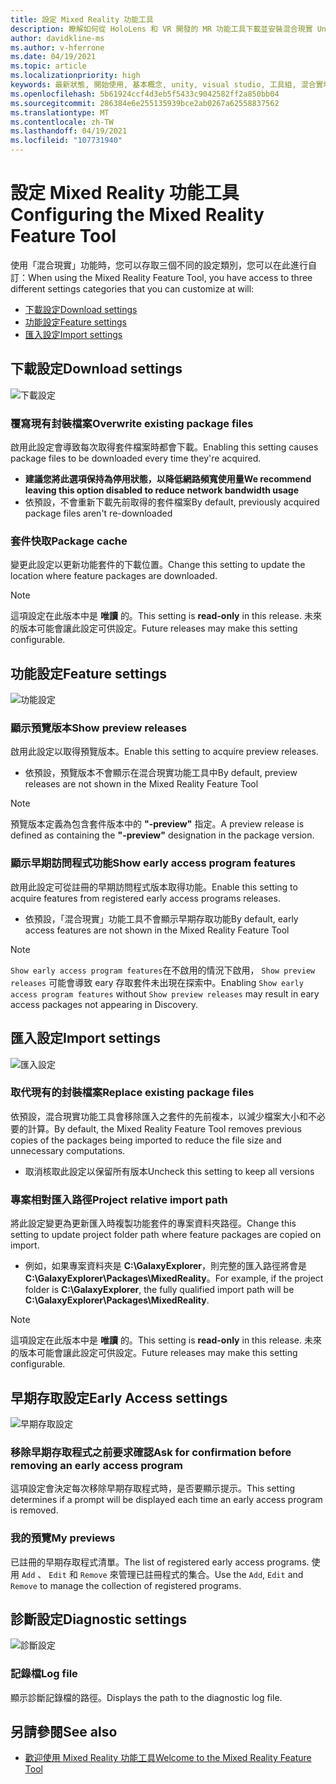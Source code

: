 ```yaml
---
title: 設定 Mixed Reality 功能工具
description: 瞭解如何從 HoloLens 和 VR 開發的 MR 功能工具下載並安裝混合現實 Unity 套件。
author: davidkline-ms
ms.author: v-hferrone
ms.date: 04/19/2021
ms.topic: article
ms.localizationpriority: high
keywords: 最新狀態, 開始使用, 基本概念, unity, visual studio, 工具組, 混合實境頭戴式裝置, windows 混合實境頭戴式裝置, 虛擬實境頭戴式裝置, 安裝, Windows, HoloLens, 模擬器, unreal, openxr
ms.openlocfilehash: 5b61924ccf4d3eb5f5433c9042582ff2a850bb04
ms.sourcegitcommit: 286384e6e255135939bce2ab0267a62558837562
ms.translationtype: MT
ms.contentlocale: zh-TW
ms.lasthandoff: 04/19/2021
ms.locfileid: "107731940"
---
```

# <a name="configuring-the-mixed-reality-feature-tool"></a><span data-ttu-id="43a6c-104">設定 Mixed Reality 功能工具</span><span class="sxs-lookup"><span data-stu-id="43a6c-104">Configuring the Mixed Reality Feature Tool</span></span>

<span data-ttu-id="43a6c-105">使用「混合現實」功能時，您可以存取三個不同的設定類別，您可以在此進行自訂：</span><span class="sxs-lookup"><span data-stu-id="43a6c-105">When using the Mixed Reality Feature Tool, you have access to three different settings categories that you can customize at will:</span></span>

* [<span data-ttu-id="43a6c-106">下載設定</span><span class="sxs-lookup"><span data-stu-id="43a6c-106">Download settings</span></span>](#download-settings)
* [<span data-ttu-id="43a6c-107">功能設定</span><span class="sxs-lookup"><span data-stu-id="43a6c-107">Feature settings</span></span>](#feature-settings)
* [<span data-ttu-id="43a6c-108">匯入設定</span><span class="sxs-lookup"><span data-stu-id="43a6c-108">Import settings</span></span>](#import-settings)

## <a name="download-settings"></a><span data-ttu-id="43a6c-109">下載設定</span><span class="sxs-lookup"><span data-stu-id="43a6c-109">Download settings</span></span>

![下載設定](images/FeatureToolSettings-Download.png)

### <a name="overwrite-existing-package-files"></a><span data-ttu-id="43a6c-111">覆寫現有封裝檔案</span><span class="sxs-lookup"><span data-stu-id="43a6c-111">Overwrite existing package files</span></span>

<span data-ttu-id="43a6c-112">啟用此設定會導致每次取得套件檔案時都會下載。</span><span class="sxs-lookup"><span data-stu-id="43a6c-112">Enabling this setting causes package files to be downloaded every time they're acquired.</span></span> 

* <span data-ttu-id="43a6c-113">**建議您將此選項保持為停用狀態，以降低網路頻寬使用量**</span><span class="sxs-lookup"><span data-stu-id="43a6c-113">**We recommend leaving this option disabled to reduce network bandwidth usage**</span></span>
* <span data-ttu-id="43a6c-114">依預設，不會重新下載先前取得的套件檔案</span><span class="sxs-lookup"><span data-stu-id="43a6c-114">By default, previously acquired package files aren't re-downloaded</span></span>

### <a name="package-cache"></a><span data-ttu-id="43a6c-115">套件快取</span><span class="sxs-lookup"><span data-stu-id="43a6c-115">Package cache</span></span>

<span data-ttu-id="43a6c-116">變更此設定以更新功能套件的下載位置。</span><span class="sxs-lookup"><span data-stu-id="43a6c-116">Change this setting to update the location where feature packages are downloaded.</span></span>

> [!NOTE]
> <span data-ttu-id="43a6c-117">這項設定在此版本中是 **唯讀** 的。</span><span class="sxs-lookup"><span data-stu-id="43a6c-117">This setting is **read-only** in this release.</span></span> <span data-ttu-id="43a6c-118">未來的版本可能會讓此設定可供設定。</span><span class="sxs-lookup"><span data-stu-id="43a6c-118">Future releases may make this setting configurable.</span></span>

## <a name="feature-settings"></a><span data-ttu-id="43a6c-119">功能設定</span><span class="sxs-lookup"><span data-stu-id="43a6c-119">Feature settings</span></span>

![功能設定](images/FeatureToolSettings-Feature.png)

### <a name="show-preview-releases"></a><span data-ttu-id="43a6c-121">顯示預覽版本</span><span class="sxs-lookup"><span data-stu-id="43a6c-121">Show preview releases</span></span>

<span data-ttu-id="43a6c-122">啟用此設定以取得預覽版本。</span><span class="sxs-lookup"><span data-stu-id="43a6c-122">Enable this setting to acquire preview releases.</span></span>
* <span data-ttu-id="43a6c-123">依預設，預覽版本不會顯示在混合現實功能工具中</span><span class="sxs-lookup"><span data-stu-id="43a6c-123">By default, preview releases are not shown in the Mixed Reality Feature Tool</span></span> 

> [!NOTE]
> <span data-ttu-id="43a6c-124">預覽版本定義為包含套件版本中的 **"-preview"** 指定。</span><span class="sxs-lookup"><span data-stu-id="43a6c-124">A preview release is defined as containing the **"-preview"** designation in the package version.</span></span>

### <a name="show-early-access-program-features"></a><span data-ttu-id="43a6c-125">顯示早期訪問程式功能</span><span class="sxs-lookup"><span data-stu-id="43a6c-125">Show early access program features</span></span>

<span data-ttu-id="43a6c-126">啟用此設定可從註冊的早期訪問程式版本取得功能。</span><span class="sxs-lookup"><span data-stu-id="43a6c-126">Enable this setting to acquire features from registered early access programs releases.</span></span>

* <span data-ttu-id="43a6c-127">依預設，「混合現實」功能工具不會顯示早期存取功能</span><span class="sxs-lookup"><span data-stu-id="43a6c-127">By default, early access features are not shown in the Mixed Reality Feature Tool</span></span> 

> [!NOTE]
> <span data-ttu-id="43a6c-128">`Show early access program features`在不啟用的情況下啟用， `Show preview releases` 可能會導致 eary 存取套件未出現在探索中。</span><span class="sxs-lookup"><span data-stu-id="43a6c-128">Enabling `Show early access program features` without `Show preview releases` may result in eary access packages not appearing in Discovery.</span></span>

## <a name="import-settings"></a><span data-ttu-id="43a6c-129">匯入設定</span><span class="sxs-lookup"><span data-stu-id="43a6c-129">Import settings</span></span>

![匯入設定](images/FeatureToolSettings-Import.png)

### <a name="replace-existing-package-files"></a><span data-ttu-id="43a6c-131">取代現有的封裝檔案</span><span class="sxs-lookup"><span data-stu-id="43a6c-131">Replace existing package files</span></span>

<span data-ttu-id="43a6c-132">依預設，混合現實功能工具會移除匯入之套件的先前複本，以減少檔案大小和不必要的計算。</span><span class="sxs-lookup"><span data-stu-id="43a6c-132">By default, the Mixed Reality Feature Tool removes previous copies of the packages being imported to reduce the file size and unnecessary computations.</span></span> 

* <span data-ttu-id="43a6c-133">取消核取此設定以保留所有版本</span><span class="sxs-lookup"><span data-stu-id="43a6c-133">Uncheck this setting to keep all versions</span></span>

### <a name="project-relative-import-path"></a><span data-ttu-id="43a6c-134">專案相對匯入路徑</span><span class="sxs-lookup"><span data-stu-id="43a6c-134">Project relative import path</span></span>

<span data-ttu-id="43a6c-135">將此設定變更為更新匯入時複製功能套件的專案資料夾路徑。</span><span class="sxs-lookup"><span data-stu-id="43a6c-135">Change this setting to update project folder path where feature packages are copied on import.</span></span> 

* <span data-ttu-id="43a6c-136">例如，如果專案資料夾是 **C:\GalaxyExplorer**，則完整的匯入路徑將會是 **C:\GalaxyExplorer\Packages\MixedReality**。</span><span class="sxs-lookup"><span data-stu-id="43a6c-136">For example, if the project folder is **C:\GalaxyExplorer**, the fully qualified import path will be **C:\GalaxyExplorer\Packages\MixedReality**.</span></span>

> [!NOTE]
> <span data-ttu-id="43a6c-137">這項設定在此版本中是 **唯讀** 的。</span><span class="sxs-lookup"><span data-stu-id="43a6c-137">This setting is **read-only** in this release.</span></span> <span data-ttu-id="43a6c-138">未來的版本可能會讓此設定可供設定。</span><span class="sxs-lookup"><span data-stu-id="43a6c-138">Future releases may make this setting configurable.</span></span>

## <a name="early-access-settings"></a><span data-ttu-id="43a6c-139">早期存取設定</span><span class="sxs-lookup"><span data-stu-id="43a6c-139">Early Access settings</span></span>

![早期存取設定](images/FeatureToolSettings-EarlyAccess.png)
 
### <a name="ask-for-confirmation-before-removing-an-early-access-program"></a><span data-ttu-id="43a6c-141">移除早期存取程式之前要求確認</span><span class="sxs-lookup"><span data-stu-id="43a6c-141">Ask for confirmation before removing an early access program</span></span>

<span data-ttu-id="43a6c-142">這項設定會決定每次移除早期存取程式時，是否要顯示提示。</span><span class="sxs-lookup"><span data-stu-id="43a6c-142">This setting determines if a prompt will be displayed each time an early access program is removed.</span></span>

### <a name="my-previews"></a><span data-ttu-id="43a6c-143">我的預覽</span><span class="sxs-lookup"><span data-stu-id="43a6c-143">My previews</span></span>

<span data-ttu-id="43a6c-144">已註冊的早期存取程式清單。</span><span class="sxs-lookup"><span data-stu-id="43a6c-144">The list of registered early access programs.</span></span> <span data-ttu-id="43a6c-145">使用 `Add` 、 `Edit` 和 `Remove` 來管理已註冊程式的集合。</span><span class="sxs-lookup"><span data-stu-id="43a6c-145">Use the `Add`, `Edit` and `Remove` to manage the collection of registered programs.</span></span>

## <a name="diagnostic-settings"></a><span data-ttu-id="43a6c-146">診斷設定</span><span class="sxs-lookup"><span data-stu-id="43a6c-146">Diagnostic settings</span></span>

![診斷設定](images/FeatureToolSettings-Diagnostics.png)

### <a name="log-file"></a><span data-ttu-id="43a6c-148">記錄檔</span><span class="sxs-lookup"><span data-stu-id="43a6c-148">Log file</span></span>

<span data-ttu-id="43a6c-149">顯示診斷記錄檔的路徑。</span><span class="sxs-lookup"><span data-stu-id="43a6c-149">Displays the path to the diagnostic log file.</span></span>

## <a name="see-also"></a><span data-ttu-id="43a6c-150">另請參閱</span><span class="sxs-lookup"><span data-stu-id="43a6c-150">See also</span></span>

- [<span data-ttu-id="43a6c-151">歡迎使用 Mixed Reality 功能工具</span><span class="sxs-lookup"><span data-stu-id="43a6c-151">Welcome to the Mixed Reality Feature Tool</span></span>](welcome-to-mr-feature-tool.md)